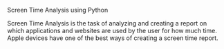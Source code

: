Screen Time Analysis using Python

Screen Time Analysis is the task of analyzing and creating a report on which applications and websites are used by the user for how much time. Apple devices have one of the best ways of creating a screen time report.
